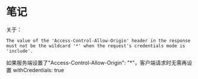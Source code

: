 # 笔记

关于：

`The value of the 'Access-Control-Allow-Origin' header in the response must not be the wildcard '*' when the request's credentials mode is 'include'.`

如果服务端设置了"Access-Control-Allow-Origin": "\*"，客户端请求时无需再设置 withCredentials: true
